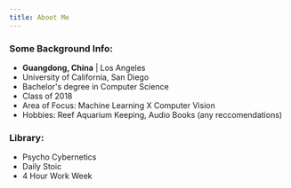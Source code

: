 ```yaml
---
title: Aboot Me
---
```


### Some Background Info:

- **Guangdong, China** | Los Angeles
- University of California, San Diego
- Bachelor's degree in Computer Science
- Class of 2018
- Area of Focus: Machine Learning X Computer Vision
- Hobbies: Reef Aquarium Keeping, Audio Books (any reccomendations)

### Library:

- Psycho Cybernetics
- Daily Stoic
- 4 Hour Work Week
